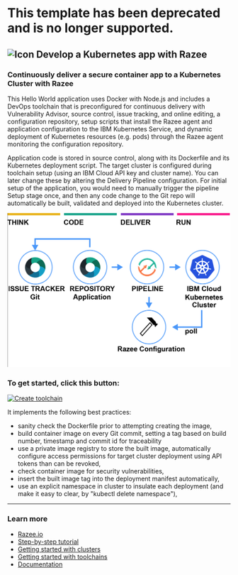 # This template has been deprecated and is no longer supported.

## ![Icon](./.bluemix/razee.png) Develop a Kubernetes app with Razee

### Continuously deliver a secure container app to a Kubernetes Cluster with Razee
This Hello World application uses Docker with Node.js and includes a DevOps toolchain that is preconfigured for continuous delivery with Vulnerability Advisor, source control, issue tracking, and online editing, a configuration repository, setup scripts that install the Razee agent and application configuration to the IBM Kubernetes Service, and dynamic deployment of Kubernetes resources (e.g. pods) through the Razee agent monitoring the configuration repository.

Application code is stored in source control, along with its Dockerfile and its Kubernetes deployment script.
The target cluster is configured during toolchain setup (using an IBM Cloud API key and cluster name). You can later change these by altering the Delivery Pipeline configuration.
For initial setup of the application, you would need to manually trigger the pipeline Setup stage once, 
and then any code change to the Git repo will automatically be built, validated and deployed into the Kubernetes cluster.

![Icon](./.bluemix/toolchain.png)

### To get started, click this button:
[![Create toolchain](https://cloud.ibm.com/devops/graphics/create_toolchain_button.png)](https://cloud.ibm.com/devops/setup/deploy?repository=https%3A%2F%2Fgithub.com%2Fopen-toolchain%2Fkube-razee-toolchain&env_id=ibm:yp:us-south)

It implements the following best practices:
- sanity check the Dockerfile prior to attempting creating the image,
- build container image on every Git commit, setting a tag based on build number, timestamp and commit id for traceability
- use a private image registry to store the built image, automatically configure access permissions for target cluster deployment using API tokens than can be revoked,
- check container image for security vulnerabilities,
- insert the built image tag into the deployment manifest automatically,
- use an explicit namespace in cluster to insulate each deployment (and make it easy to clear, by "kubectl delete namespace"),

---
### Learn more 

* [Razee.io](https://razee.io)
* [Step-by-step tutorial](https://www.ibm.com/cloud/garage/tutorials/use-develop-kubernetes-app-with-razee-toolchain)
* [Getting started with clusters](https://cloud.ibm.com/docs/containers?topic=containers-getting-started)
* [Getting started with toolchains](https://cloud.ibm.com/devops/getting-started)
* [Documentation](https://cloud.ibm.com/docs/services/ContinuousDelivery?topic=ContinuousDelivery-getting-started&pos=2)
